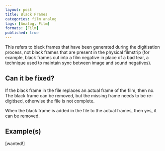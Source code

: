 ```yaml
---
layout: post
title: Black Frames
categories: film analog
tags: [Analog, Film]
formats: [Film]
published: true
---
```


This refers to black frames that have been generated during the digitisation process, not black frames that are present in the physical filmstrip (for example, black frames cut into a film negative in place of a bad tear, a technique used to maintain sync between image and sound negatives).

## Can it be fixed?

If the black frame in the file replaces an actual frame of the film, then no. The black frame can be removed, but the missing frame needs to be re-digitised, otherwise the file is not complete.

When the black frame is added in the file to the actual frames, then yes, it can be removed.

## Example(s)

[wanted!]
